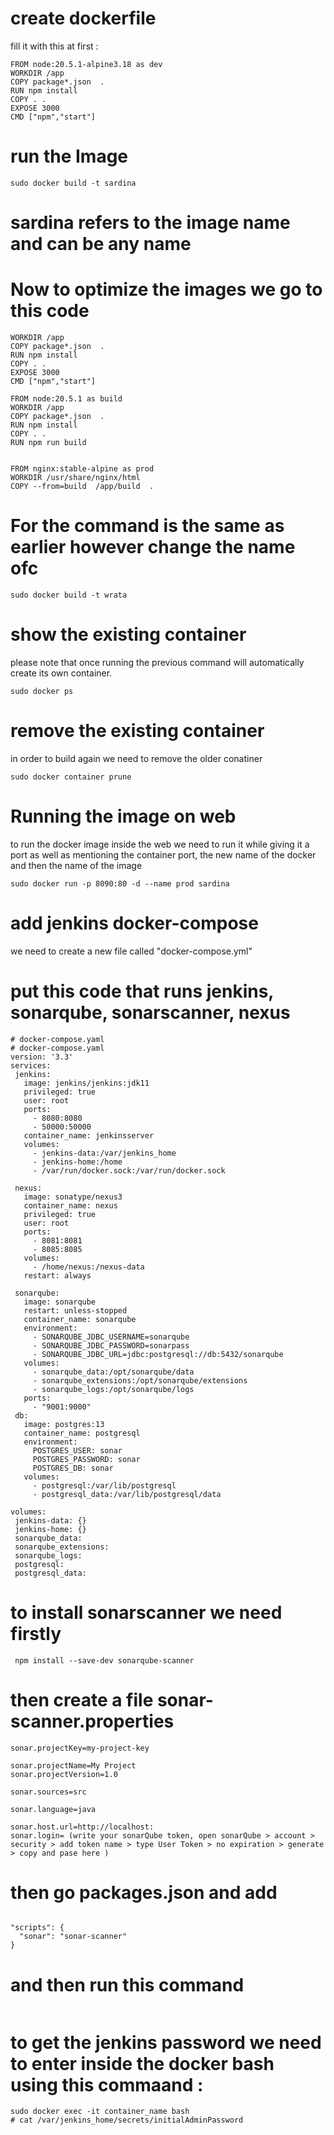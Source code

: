 # create dockerfile 
fill it with this at first :

```
FROM node:20.5.1-alpine3.18 as dev
WORKDIR /app
COPY package*.json  .
RUN npm install
COPY . .
EXPOSE 3000
CMD ["npm","start"] 
```
# run the Image

```
sudo docker build -t sardina 
```
# sardina refers to the image name and can be any name

# Now to optimize the images we go to this code

```FROM node:20.5.1-alpine3.18 as dev
WORKDIR /app
COPY package*.json  .
RUN npm install
COPY . .
EXPOSE 3000
CMD ["npm","start"] 

FROM node:20.5.1 as build
WORKDIR /app
COPY package*.json  .
RUN npm install
COPY . .
RUN npm run build 


FROM nginx:stable-alpine as prod
WORKDIR /usr/share/nginx/html
COPY --from=build  /app/build  .
```

# For the command is the same as earlier however change the name ofc 

```
sudo docker build -t wrata
```

# show the existing container

please note that once running the previous command will automatically create its own container.

```
sudo docker ps
```

# remove the existing container 
in order to build again we need to remove the older conatiner

```
sudo docker container prune
```

# Running the image on web

to run the docker image inside the web we need to run it while giving it a port as well as mentioning the container port, the new name of the docker and then the name of the image

```
sudo docker run -p 8090:80 -d --name prod sardina
```

# add jenkins docker-compose 
we need to create a new file called "docker-compose.yml"
 # put this code that runs jenkins, sonarqube, sonarscanner, nexus
 ```
 # docker-compose.yaml
# docker-compose.yaml
version: '3.3'
services:
  jenkins:
    image: jenkins/jenkins:jdk11
    privileged: true
    user: root
    ports:
      - 8080:8080
      - 50000:50000
    container_name: jenkinsserver
    volumes:
      - jenkins-data:/var/jenkins_home
      - jenkins-home:/home
      - /var/run/docker.sock:/var/run/docker.sock
       
  nexus:
    image: sonatype/nexus3
    container_name: nexus
    privileged: true
    user: root
    ports:
      - 8081:8081
      - 8085:8085
    volumes:
      - /home/nexus:/nexus-data
    restart: always

  sonarqube:
    image: sonarqube
    restart: unless-stopped
    container_name: sonarqube
    environment:
      - SONARQUBE_JDBC_USERNAME=sonarqube
      - SONARQUBE_JDBC_PASSWORD=sonarpass
      - SONARQUBE_JDBC_URL=jdbc:postgresql://db:5432/sonarqube
    volumes:
      - sonarqube_data:/opt/sonarqube/data
      - sonarqube_extensions:/opt/sonarqube/extensions
      - sonarqube_logs:/opt/sonarqube/logs
    ports:
      - "9001:9000"
  db:
    image: postgres:13
    container_name: postgresql
    environment:
      POSTGRES_USER: sonar
      POSTGRES_PASSWORD: sonar
      POSTGRES_DB: sonar
    volumes:
      - postgresql:/var/lib/postgresql
      - postgresql_data:/var/lib/postgresql/data

volumes:
  jenkins-data: {}
  jenkins-home: {}
  sonarqube_data:
  sonarqube_extensions:
  sonarqube_logs:
  postgresql:
  postgresql_data:
 ```

 # to install sonarscanner we need firstly 
```
 npm install --save-dev sonarqube-scanner
```
# then create a file sonar-scanner.properties
```
sonar.projectKey=my-project-key

sonar.projectName=My Project
sonar.projectVersion=1.0

sonar.sources=src

sonar.language=java

sonar.host.url=http://localhost:
sonar.login= (write your sonarQube token, open sonarQube > account > security > add token name > type User Token > no expiration > generate > copy and pase here )
```
# then go packages.json and add 
```

"scripts": {
  "sonar": "sonar-scanner"
}
```
# and then run this command 
```npm run sonar
```

 # to get the jenkins password we need to enter inside the docker bash using this commaand :

```
sudo docker exec -it container_name bash
# cat /var/jenkins_home/secrets/initialAdminPassword

```





